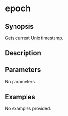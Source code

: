 # epoch

## Synopsis

Gets current Unix timestamp.

## Description



## Parameters
No parameters.
## Examples
No examples provided.
